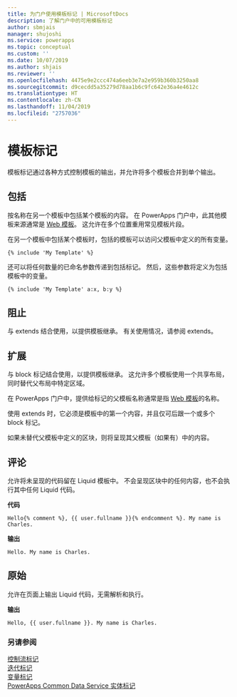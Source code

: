 ```yaml
---
title: 为门户使用模板标记 | MicrosoftDocs
description: 了解门户中的可用模板标记
author: sbmjais
manager: shujoshi
ms.service: powerapps
ms.topic: conceptual
ms.custom: ''
ms.date: 10/07/2019
ms.author: shjais
ms.reviewer: ''
ms.openlocfilehash: 4475e9e2ccc474a6eeb3e7a2e959b360b3250aa8
ms.sourcegitcommit: d9cecdd5a35279d78aa1b6c9fc642e36a4e4612c
ms.translationtype: HT
ms.contentlocale: zh-CN
ms.lasthandoff: 11/04/2019
ms.locfileid: "2757036"
---
```

# <a name="template-tags"></a>模板标记

模板标记通过各种方式控制模板的输出，并允许将多个模板合并到单个输出。

## <a name="include"></a>包括

按名称在另一个模板中包括某个模板的内容。 在 PowerApps 门户中，此其他模板来源通常是 [Web 模板](store-content-web-templates.md)。 这允许在多个位置重用常见模板片段。  

在另一个模板中包括某个模板时，包括的模板可以访问父模板中定义的所有变量。

`{% include 'My Template' %}`

还可以将任何数量的已命名参数传递到包括标记。 然后，这些参数将定义为包括模板中的变量。

`{% include 'My Template' a:x, b:y %}`

## <a name="block"></a>阻止

与 extends 结合使用，以提供模板继承。 有关使用情况，请参阅 extends。

## <a name="extends"></a>扩展

与 block 标记结合使用，以提供模板继承。 这允许多个模板使用一个共享布局，同时替代父布局中特定区域。

在 PowerApps 门户中，提供给标记的父模板名称通常是指  [Web 模板](store-content-web-templates.md)的名称。  

使用 extends 时，它必须是模板中的第一个内容，并且仅可后跟一个或多个 block 标记。

如果未替代父模板中定义的区块，则将呈现其父模板（如果有）中的内容。

## <a name="comment"></a>评论

允许将未呈现的代码留在 Liquid 模板中。 不会呈现区块中的任何内容，也不会执行其中任何 Liquid 代码。

**代码**

`Hello{% comment %}, {{ user.fullname }}{% endcomment %}. My name is Charles.`

**输出**

`Hello. My name is Charles.`

## <a name="raw"></a>原始

允许在页面上输出 Liquid 代码，无需解析和执行。

**输出**

`Hello, {{ user.fullname }}. My name is Charles.`

### <a name="see-also"></a>另请参阅

[控制流标记](control-flow-tags.md)<br>
[迭代标记](iteration-tags.md)<br>
[变量标记](variable-tags.md)<br>
[PowerApps Common Data Service 实体标记](portals-entity-tags.md)
